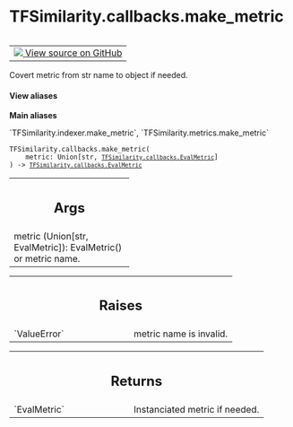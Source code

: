 # TFSimilarity.callbacks.make_metric
<!-- Insert buttons and diff -->
<table class="tfo-notebook-buttons tfo-api nocontent" align="left">
<td>
  <a target="_blank" href="https://github.com/tensorflow/similarity/blob/main/tensorflow_similarity/metrics.py#L353-L394">
    <img src="https://www.tensorflow.org/images/GitHub-Mark-32px.png" />
    View source on GitHub
  </a>
</td>
</table>

Covert metric from str name to object if needed.
<section class="expandable">
  <h4 class="showalways">View aliases</h4>
  <p>
<b>Main aliases</b>
<p>`TFSimilarity.indexer.make_metric`, `TFSimilarity.metrics.make_metric`</p>
</p>
</section>
<pre class="devsite-click-to-copy prettyprint lang-py tfo-signature-link">
<code>TFSimilarity.callbacks.make_metric(
    metric: Union[str, <a href="../../TFSimilarity/callbacks/EvalMetric.md"><code>TFSimilarity.callbacks.EvalMetric</code></a>]
) -> <a href="../../TFSimilarity/callbacks/EvalMetric.md"><code>TFSimilarity.callbacks.EvalMetric</code></a>
</code></pre>

<!-- Placeholder for "Used in" -->

<!-- Tabular view -->
 <table class="responsive fixed orange">
<colgroup><col width="214px"><col></colgroup>
<tr><th colspan="2"><h2 class="add-link">Args</h2></th></tr>
<tr class="alt">
<td colspan="2">
metric (Union[str, EvalMetric]): EvalMetric() or metric name.
</td>
</tr>
</table>

<!-- Tabular view -->
 <table class="responsive fixed orange">
<colgroup><col width="214px"><col></colgroup>
<tr><th colspan="2"><h2 class="add-link">Raises</h2></th></tr>
<tr>
<td>
`ValueError`
</td>
<td>
metric name is invalid.
</td>
</tr>
</table>

<!-- Tabular view -->
 <table class="responsive fixed orange">
<colgroup><col width="214px"><col></colgroup>
<tr><th colspan="2"><h2 class="add-link">Returns</h2></th></tr>
<tr>
<td>
`EvalMetric`
</td>
<td>
Instanciated metric if needed.
</td>
</tr>
</table>
